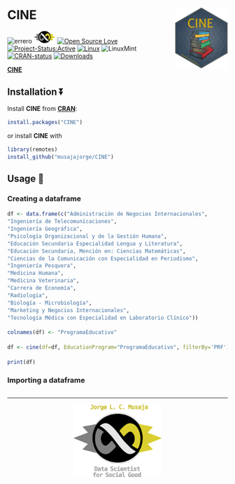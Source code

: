 
# CINE <img src="imgs/hex_emblema_CINE.png" align="right" width="120"/>

<!-- badges: start -->

![errero](https://img.shields.io/badge/R-276DC3?style=for-the-badge&logo=r&logoColor=white)
<img src="imgs/logo_infinito.png" width="50"/>
[![Open Source Love](https://badges.frapsoft.com/os/v3/open-source.svg?v=103)](https://github.com/ellerbrock/open-source-badges/)
[![Project-Status:Active](https://www.repostatus.org/badges/latest/active.svg)](https://www.repostatus.org/#active)
[![Linux](https://svgshare.com/i/Zhy.svg)](https://svgshare.com/i/Zhy.svg)
![LinuxMint](https://img.shields.io/badge/Linux_Mint-87CF3E?style=for-the2-badge&logo=linux-mint&logoColor=white)
[![CRAN-status](https://www.r-pkg.org/badges/version/CINE)](https://CRAN.R-project.org/package=CINE)
[![Downloads](https://cranlogs.r-pkg.org/badges/grand-total/CINE?color=yellow)](https://CRAN.R-project.org/package=CINE)

<!-- badges: end -->

[**CINE**](https://github.com/musajajorge/cine/) 

## Installation :arrow_double_down:

Install **CINE** from [**CRAN**](https://CRAN.R-project.org/package=CINE):

``` r
install.packages("CINE")
```

or install **CINE** with

``` r
library(remotes)
install_github("musajajorge/CINE")
```

## Usage :muscle:

### Creating a dataframe

``` r
df <- data.frame(c("Administración de Negocios Internacionales",
"Ingeniería de Telecomunicaciones",
"Ingeniería Geográfica",
"Psicología Organizacional y de la Gestión Humana",
"Educación Secundaria Especialidad Lengua y Literatura",
"Educación Secundaria, Mención en: Ciencias Matemáticas",
"Ciencias de la Comunicación con Especialidad en Periodismo",
"Ingeniería Pesquera",
"Medicina Humana",
"Medicina Veterinaria",
"Carrera de Economía",
"Radiología",
"Biología - Microbiología",
"Marketing y Negocios Internacionales",
"Tecnología Médica con Especialidad en Laboratorio Clínico"))

colnames(df) <- "ProgramaEducativo"

df <- cine(df=df, EducationProgram="ProgramaEducativo", filterBy='PRF')

print(df)
```

### Importing a dataframe

``` r

```

------------

<p align="center">
    <img src="imgs/item_infinito.png" width="40%">
</p>
